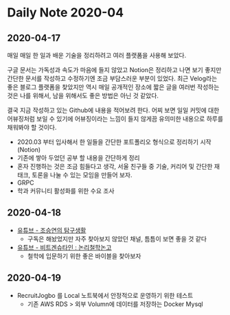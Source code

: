 # Daily Note 2020-04

## 2020-04-17

매일 매일 한 일과 배운 기술을 정리하려고 여러 플랫폼을 사용해 보았다.

구글 문서는 가독성과 속도가 마음에 들지 않았고 Notion은 정리하고 나면 보기 좋지만 간단한 문서를 작성하고 수정하기엔 조금 부담스러운 부분이 있었다. 최근 Velog라는 좋은 블로그 플랫폼을 찾았지만 역시 매일 공개적인 장소에 짧은 글을 여러번 작성하는 것은 나를 위해서, 남을 위해서도 좋은 방법은 아닌 것 같았다.

결국 지금 작성하고 있는 Github에 내용을 적어보려 한다. 어찌 보면 일일 커밋에 대한 어뷰징처럼 보일 수 있기에 어뷰징이라는 느낌이 들지 않게끔 유의미한 내용으로 하루를 채워봐야 할 것이다.

- 2020.03 부터 입사해서 한 일들을 간단한 포트폴리오 형식으로 정리하기 시작 (Notion)
- 기존에 쌓아 두었던 공부 할 내용을 간단하게 정리
- 혼자 진행하는 것은 조금 힘들다고 생각, 서울 친구들 중 기술, 커리어 및 간단한 재태크, 토론을 나눌 수 있는 모임을 만들어 보자.
- GRPC
- 학과 커뮤니티 활성화를 위한 수요 조사

## 2020-04-18

- [유튜브 - 조승연의 탐구생활](https://www.youtube.com/user/Originvoca)
    - 구독은 해놨었지만 자주 찾아보지 않았던 채널, 틈틈이 보면 좋을 것 같다
- [유튜브 - 비트겐슈타인 : 논리철학논고](https://youtu.be/wNyv84wu_xM)
    - 철학에 입문하기 위한 좋은 바이블을 찾아보자

## 2020-04-19

- RecruitJogbo 를 Local 노트북에서 안정적으로 운영하기 위한 테스트
    - 기존 AWS RDS > 외부 Volumn에 데이터를 저장하는 Docker Mysql
